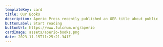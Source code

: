 ```yaml
---
templateKey: card
title: Our Books
description: Aperio Press recently published an OER title about public domain music.
buttonLabel: Start reading
buttonUrl: https://www.fulcrum.org/aperio
cardImage: assets/aperio-books.png
date: 2023-11-15T11:25:21.341Z
---
```

